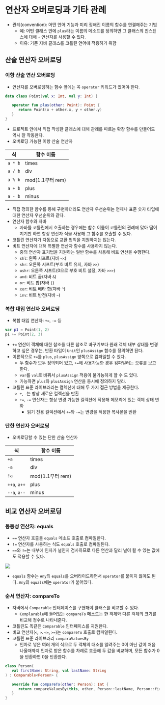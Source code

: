 # 연산자 오버로딩과 기타 관례

- 관례(convention): 어떤 언어 기능과 미리 정해진 이름의 함수를 연결해주는 기법
	- 예: 어떤 클래스 안에 `plus`라는 이름의 메소드를 정의하면 그 클래스의 인스턴스에 대해 `+` 연산자를 사용할 수 있다.
	- 이유: 기존 자바 클래스를 코틀린 언어에 적용하기 위함

## 산술 연산자 오버로딩

### 이항 산술 연산 오버로딩

- 연산자를 오버로딩하는 함수 앞에는 꼭 `operator` 키워드가 있어야 한다.

```kotlin
data class Point(val x: Int, val y: Int) {  
  
   operator fun plus(other: Point): Point {  
      return Point(x + other.x, y + other.y)  
   }  
}
```

- 프로젝트 안에서 직접 작성한 클래스에 대해 관례를 따르는 확장 함수를 만들어도 역시 잘 작동한다.
- 오버로딩 가능한 이항 산술 연산자

식|함수 이름
---|---
`a * b`|times
`a / b`|div
`a % b`|mod(1.1부터 rem)
`a + b`|plus
`a - b`|minus

- 직접 정의한 함수를 통해 구현하더라도 연산자 우선순위는 언제나 표준 숫자 타입에대한 연산자 우선순위와 같다.
- 연산자 함수와 자바
	- 자바를 코틀린에서 호출하는 경우에는 함수 이름이 코틀린의 관례에 맞아 떨어지기만 하면 항상 연산자 식을 사용해 그 함수를 호출할 수 있다.
- 코틀린 연산자가 자동으로 교환 법칙을 지원하지는 않는다.
- 비트 연산자에 대해 특별한 연산자 함수를 사용하지 않는다.
	- 중의 연산자 표기법을 지원하는 일반 함수를 사용해 비트 연산을 수행한다.
	- `shl`: 왼쪽 시프트(자바 `<<`)
	- `shr`: 오른쪽 시프트(부호 비트 유지, 자바 `>>`)
	- `ushr`: 오른쪽 시프트(0으로 부호 비트 설정, 자바 `>>>`)
	- `and`: 비트 곱(자바 `&`)
	- `or`: 비트 합(자바 `|`)
	- `xor`: 비트 배타 합(자바 `^`)
	- `inv`: 비트 반전(자바 `~`)

### 복합 대입 연산자 오버로딩

- 복합 대입 연산자: `+=`, `-=` 등

```kotlin
var p1 = Point(1, 2)  
p1 += Point(2, 3)
```

- `+=` 연산이 객체에 대한 참조를 다른 참조로 바꾸기보다 원래 객체 내부 상태를 변경하고 싶은 경우는, 반환 타입이 `Unit`인 `plusAssign` 함수를 정의하면 된다.
- 이론적으로 `+=`를 `plus`, `plusAssign` 양쪽으로 컴파일할 수 있다.
	- 두 함수가 모두 정의되어 있고, `+=`에 사용가능한 경우 컴파일러는 오류를 보고한다.
	- `var`를 `val`로 바꿔서 `plusAssign` 적용이 불가능하게 할 수 도 있다.
	- 가능하면 `plus`와 `plusAssign` 연산을 동시에 정의하지 말라.
- 코틀린 표준 라이브러리는 컬렉션에 대해 두 가지 접근 방법을 제공한다.
	- `+`, `-`는 항상 새로운 컬렉션을 반환
	- `+=`, `-=` 연산자는 항상 변경 가능한 컬렉션에 작용해 메모리에 있는 객체 상태 변화
		- 읽기 전용 컬렉션에서 `+=`와 `-=`는 변경을 적용한 복사본을 반환

### 단한 연산자 오버로딩

- 오버로딩할 수 있는 단한 산술 연산자

식|함수 이름
---|---
`+a`|times
`-a`|div
`!a`|mod(1.1부터 rem)
`++a`, `a++`|plus
`--a`, `a--`|minus

## 비교 연산자 오버로딩

### 동등성 연산자: equals

- `==` 연산자 호출을 `equals` 메소드 호출로 컴파일한다.
- `!=` 연산자를 사용하는 식도 `equals` 호출로 컴파일된다.
- `==`와 `!=`는 내부에 인자가 널인지 검사하므로 다른 연산과 달리 널이 될 수 있는 값에도 적용할 수 있다.

![](Pasted%20image%2020230303183737.png)

- `equals` 함수는 `Any`의 `equals`를 오버라이드하면서 `operator`를 붙이지 않아도 된다. `Any`의 `equals`에는 `operator`가 붙어있다.

### 순서 연산자: compareTo

- 자바에서 `Comparable` 인터페이스를 구현해야 클래스를 비교할 수 있다.
	- `Complarable`에 들어있는 `compareTo` 메소드는 한 객체와 다른 객체의 크기를 비교해 정수로 나타내준다.
- 코틀린도 똑같은 `Comparable` 인터페이스를 지원한다.
- 비교 연산자(`<`, `>`. `<=`, `>=`)는 `compareTo` 호출로 컴파일된다.
- 코틀린 표준 라이브러리 `comparaValuesBy`
	- 인자로 넣은 여러 개의 식으로 두 객체의 대소를 알려주는 0이 아닌 값이 처음 나올때까지 인자로 받은 함수를 차례로 호출해 두 값을 비교하며, 모든 함수가 0을 반환하면 0을 반환한다.

```kotlin
class Person(  
   val firstName: String, val lastName: String  
) : Comparable<Person> {  
  
   override fun compareTo(other: Person): Int {  
      return compareValuesBy(this, other, Person::lastName, Person::firstName)  
   }  
}
```